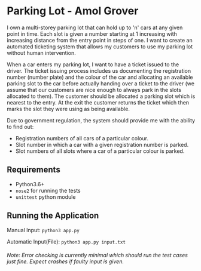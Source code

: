 # Parking Lot - Amol Grover

I own a multi-storey parking lot that can hold up to 'n' cars at any given point in time.
Each slot is given a number starting at 1 increasing with increasing distance from the
entry point in steps of one. I want to create an automated ticketing system that
allows my customers to use my parking lot without human intervention.


When a car enters my parking lot, I want to have a ticket issued to the driver. The
ticket issuing process includes us documenting the registration number (number
plate) and the colour of the car and allocating an available parking slot to the car
before actually handing over a ticket to the driver (we assume that our customers are
nice enough to always park in the slots allocated to them). The customer should be
allocated a parking slot which is nearest to the entry. At the exit the customer returns
the ticket which then marks the slot they were using as being available.


Due to government regulation, the system should provide me with the ability to find
out:
- Registration numbers of all cars of a particular colour.
- Slot number in which a car with a given registration number is parked.
- Slot numbers of all slots where a car of a particular colour is parked.

## Requirements
- Python3.6+
- ```nose2``` for running the tests
- ```unittest``` python module

## Running the Application
Manual Input: ```python3 app.py```

Automatic Input(File): ```python3 app.py input.txt```

###### Note: Error checking is currently minimal which should run the test cases just fine. Expect crashes if faulty input is given.
